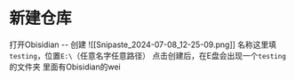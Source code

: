 # 新建仓库
打开Obisidian -- 创建
![[Snipaste_2024-07-08_12-25-09.png]]
名称这里填`testing`，位置`E:\`（任意名字任意路径）
点击创建后，在E盘会出现一个`testing`的文件夹
里面有Obisidian的wei